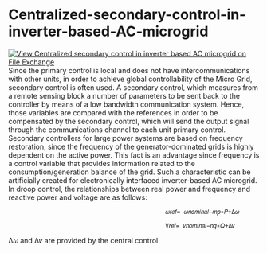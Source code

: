# Centralized-secondary-control-in-inverter-based-AC-microgrid
[![View Centralized secondary control in inverter based AC microgrid on File Exchange](https://www.mathworks.com/matlabcentral/images/matlab-file-exchange.svg)](https://in.mathworks.com/matlabcentral/fileexchange/106355-centralized-secondary-control-in-inverter-based-ac-microgrid)
Since the primary control is local and does not have intercommunications with other units, in order to achieve global controllability of the Micro Grid, secondary control is often used. A secondary control, which measures from a remote sensing block a number of parameters to be sent back to the controller by means of a low bandwidth communication system. Hence, those variables are compared with the references in order to be compensated by the secondary control, which will send the output signal through the communications channel to each unit primary control.
Secondary controllers for large power systems are based on frequency restoration, since the frequency of the generator-dominated grids is highly dependent on the active power. This fact is an advantage since frequency is a control variable that provides information related to the consumption/generation balance of the grid.
Such a characteristic can be artificially created for electronically interfaced inverter-based AC microgrid. In droop control, the relationships between real power and frequency and reactive power and voltage are as follows: 

                                                𝜔𝑟𝑒𝑓= 𝜔𝑛𝑜𝑚𝑖𝑛𝑎𝑙−𝑚𝑝∗𝑃+Δ𝜔 
                                                
                                                V𝑟𝑒𝑓= 𝑣𝑛𝑜𝑚𝑖𝑛𝑎𝑙−𝑛𝑞∗𝑄+Δ𝑣
                                                
Δ𝜔 and Δ𝑣 are provided by the central control.

